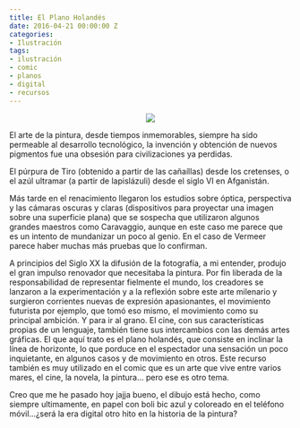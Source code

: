 ```yaml
---
title: El Plano Holandés
date: 2016-04-21 00:00:00 Z
categories:
- Ilustración
tags:
- ilustración
- comic
- planos
- digital
- recursos
---
```


<p align="center">
  <img src="https://cominoilustracion.com/images/proyectos/miscelaneo/5.jpg" />
</p>

El arte de la pintura, desde tiempos inmemorables, siempre ha sido permeable al desarrollo tecnológico, la invención y obtención de nuevos pigmentos fue una obsesión para civilizaciones ya perdidas.

<!--more-->

El púrpura de Tiro (obtenido a partir de las cañaíllas) desde los cretenses, o el azúl ultramar (a partir de lapislázuli) desde el siglo VI en Afganistán.

Más tarde en el renacimiento llegaron los estudios sobre óptica, perspectiva y las cámaras oscuras y claras (dispositivos para proyectar una imagen sobre una superficie plana) que se sospecha que utilizaron algunos grandes maestros como Caravaggio, aunque en este caso me parece que es un intento de mundanizar un poco al genio. En el caso de Vermeer parece haber muchas más pruebas que lo confirman.

A principios del Siglo XX la difusión de la fotografía, a mi entender, produjo el gran impulso renovador que necesitaba la pintura. Por fin liberada de la responsabilidad de representar fielmente el mundo, los creadores se lanzaron a la experimentación y a la reflexión sobre este arte milenario y surgieron corrientes nuevas de expresión apasionantes, el movimiento futurista por ejemplo, que tomó eso mismo, el movimiento como su principal ambición.
Y para ir al grano. El cine, con sus características propias de un lenguaje, también tiene sus intercambios con las demás artes gráficas. El que aquí trato es el plano holandés, que consiste en inclinar la línea de horizonte, lo que porduce en el espectador una sensación un poco inquietante, en algunos casos y de movimiento en otros. Este recurso también es muy utilizado en el comic que es un arte que vive entre varios mares, el cine, la novela, la pintura... pero ese es otro tema.

Creo que me he pasado hoy jajja bueno, el dibujo está hecho, como siempre ultimamente, en papel con boli bic azul y coloreado en el teléfono móvil...¿será la era digital otro hito en la historia de la pintura?
